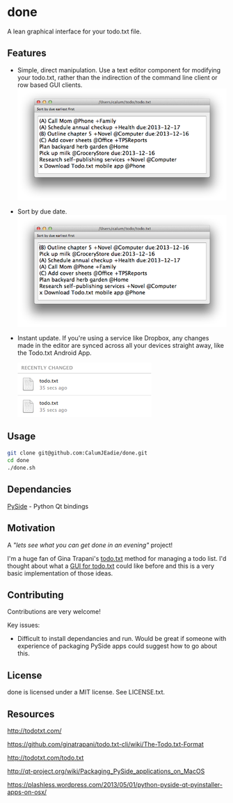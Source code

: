 done
====

A lean graphical interface for your todo.txt file.

Features
--------

- Simple, direct manipulation. Use a text editor component for modifying your todo.txt, rather than the indirection of the command line client or row based GUI clients.
  ![Simple, direct manipulation](screenshots/screenshot-1.png)
- Sort by due date.
  ![Sort by due date](screenshots/screenshot-2.png)
- Instant update. If you're using a service like Dropbox, any changes made in the editor are synced across all your devices straight away, like the Todo.txt Android App.

  ![Instant update](screenshots/screenshot-3.png)

Usage
-----

```sh
git clone git@github.com:CalumJEadie/done.git
cd done
./done.sh
```

Dependancies
------------

[PySide](http://qt-project.org/wiki/PySide) - Python Qt bindings

Motivation
----------

A _"lets see what you can get done in an evening"_ project!

I'm a huge fan of Gina Trapani's [todo.txt](http://todotxt.com/) method for managing a todo list. I'd thought about what a [GUI for todo.txt](http://www.calumjeadie.com/2013/12/01/what-would-a-really-optimised-GUI-for-Todo.txt-look-like%3F.html) could like before and this is a very basic implementation of those ideas.

Contributing
------------

Contributions are very welcome!

Key issues:

- Difficult to install dependancies and run. Would be great if someone with experience of packaging PySide apps could suggest how to go about this.

License
-------

done is licensed under a MIT license. See LICENSE.txt.

Resources
---------

http://todotxt.com/

https://github.com/ginatrapani/todo.txt-cli/wiki/The-Todo.txt-Format

http://todotxt.com/todo.txt

http://qt-project.org/wiki/Packaging_PySide_applications_on_MacOS

https://plashless.wordpress.com/2013/05/01/python-pyside-qt-pyinstaller-apps-on-osx/
